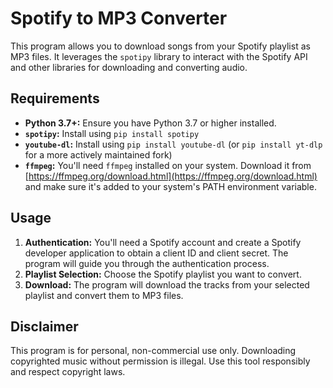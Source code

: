 # Spotify to MP3 Converter

This program allows you to download songs from your Spotify playlist as MP3 files.  It leverages the `spotipy` library to interact with the Spotify API and other libraries for downloading and converting audio.

## Requirements

* **Python 3.7+:**  Ensure you have Python 3.7 or higher installed.
* **`spotipy`:** Install using `pip install spotipy`
* **`youtube-dl`:** Install using `pip install youtube-dl` (or `pip install yt-dlp` for a more actively maintained fork)
* **`ffmpeg`:** You'll need `ffmpeg` installed on your system.  Download it from [https://ffmpeg.org/download.html](https://ffmpeg.org/download.html) and make sure it's added to your system's PATH environment variable.

## Usage

1. **Authentication:** You'll need a Spotify account and create a Spotify developer application to obtain a client ID and client secret.  The program will guide you through the authentication process.
2. **Playlist Selection:** Choose the Spotify playlist you want to convert.
3. **Download:** The program will download the tracks from your selected playlist and convert them to MP3 files.

## Disclaimer
This program is for personal, non-commercial use only. Downloading copyrighted music without permission is illegal.  Use this tool responsibly and respect copyright laws.


